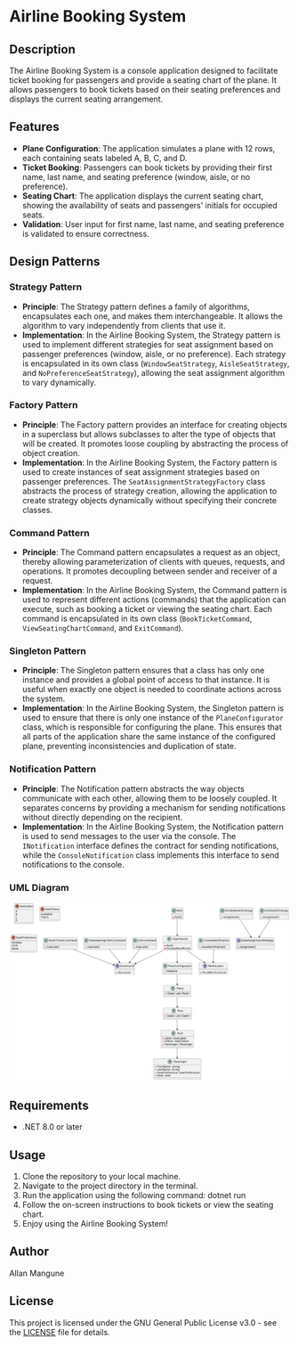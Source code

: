 # Airline Booking System

## Description
The Airline Booking System is a console application designed to facilitate ticket booking for passengers and provide a seating chart of the plane. It allows passengers to book tickets based on their seating preferences and displays the current seating arrangement.

## Features
- **Plane Configuration**: The application simulates a plane with 12 rows, each containing seats labeled A, B, C, and D.
- **Ticket Booking**: Passengers can book tickets by providing their first name, last name, and seating preference (window, aisle, or no preference).
- **Seating Chart**: The application displays the current seating chart, showing the availability of seats and passengers' initials for occupied seats.
- **Validation**: User input for first name, last name, and seating preference is validated to ensure correctness.

## Design Patterns

### Strategy Pattern
- **Principle**: The Strategy pattern defines a family of algorithms, encapsulates each one, and makes them interchangeable. It allows the algorithm to vary independently from clients that use it.
- **Implementation**: In the Airline Booking System, the Strategy pattern is used to implement different strategies for seat assignment based on passenger preferences (window, aisle, or no preference). Each strategy is encapsulated in its own class (`WindowSeatStrategy`, `AisleSeatStrategy`, and `NoPreferenceSeatStrategy`), allowing the seat assignment algorithm to vary dynamically.

### Factory Pattern
- **Principle**: The Factory pattern provides an interface for creating objects in a superclass but allows subclasses to alter the type of objects that will be created. It promotes loose coupling by abstracting the process of object creation.
- **Implementation**: In the Airline Booking System, the Factory pattern is used to create instances of seat assignment strategies based on passenger preferences. The `SeatAssignmentStrategyFactory` class abstracts the process of strategy creation, allowing the application to create strategy objects dynamically without specifying their concrete classes.

### Command Pattern
- **Principle**: The Command pattern encapsulates a request as an object, thereby allowing parameterization of clients with queues, requests, and operations. It promotes decoupling between sender and receiver of a request.
- **Implementation**: In the Airline Booking System, the Command pattern is used to represent different actions (commands) that the application can execute, such as booking a ticket or viewing the seating chart. Each command is encapsulated in its own class (`BookTicketCommand`, `ViewSeatingChartCommand`, and `ExitCommand`).

### Singleton Pattern
- **Principle**: The Singleton pattern ensures that a class has only one instance and provides a global point of access to that instance. It is useful when exactly one object is needed to coordinate actions across the system.
- **Implementation**: In the Airline Booking System, the Singleton pattern is used to ensure that there is only one instance of the `PlaneConfigurator` class, which is responsible for configuring the plane. This ensures that all parts of the application share the same instance of the configured plane, preventing inconsistencies and duplication of state.

### Notification Pattern
- **Principle**: The Notification pattern abstracts the way objects communicate with each other, allowing them to be loosely coupled. It separates concerns by providing a mechanism for sending notifications without directly depending on the recipient.
- **Implementation**: In the Airline Booking System, the Notification pattern is used to send messages to the user via the console. The `INotification` interface defines the contract for sending notifications, while the `ConsoleNotification` class implements this interface to send notifications to the console.

### UML Diagram

![alt text](image.png)

## Requirements
- .NET 8.0 or later

## Usage
1. Clone the repository to your local machine.
2. Navigate to the project directory in the terminal.
3. Run the application using the following command:
dotnet run
4. Follow the on-screen instructions to book tickets or view the seating chart.
5. Enjoy using the Airline Booking System!

## Author
Allan Mangune

## License
This project is licensed under the GNU General Public License v3.0 - see the [LICENSE](LICENSE) file for details.
